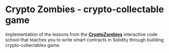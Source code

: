 # Crypto Zombies - crypto-collectable game
Implementation of the lessons from the [**CryptoZombies**](https://cryptozombies.io/) interactive code school that teaches you to write smart contracts in Solidity through building crypto-collectables game.
